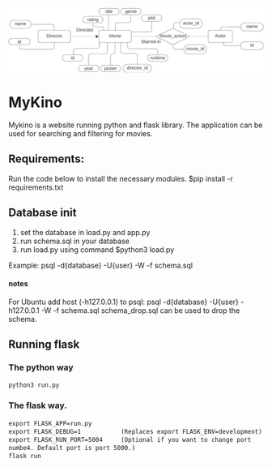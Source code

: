 ![](MyKino_ER_model.jpeg)

# MyKino
Mykino is a website running python and flask library. The application can be used for searching and filtering for movies.

## Requirements:
Run the code below to install the necessary modules.
$pip install -r requirements.txt


## Database init
1. set the database in load.py and app.py
2. run schema.sql in your database
3. run load.py using command $python3 load.py

Example: 
    psql -d{database} -U{user} -W -f schema.sql

#### notes
For Ubuntu add host (-h127.0.0.1) to psql: 
    psql -d{database} -U{user} -h127.0.0.1 -W -f schema.sql
schema_drop.sql can be used to drop the schema.


## Running flask
### The python way
    python3 run.py

### The flask way.
    export FLASK_APP=run.py
    export FLASK_DEBUG=1           (Replaces export FLASK_ENV=development)
    export FLASK_RUN_PORT=5004     (Optional if you want to change port numbe4. Default port is port 5000.)
    flask run
